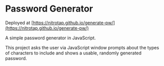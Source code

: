 # Password Generator

Deployed at [https://nitrotap.github.io/generate-pw/](https://nitrotap.github.io/generate-pw/)

A simple password generator in JavaScript. 

This project asks the user via JavaScript window prompts about the types of characters to include and shows a usable, randomly generated password.

